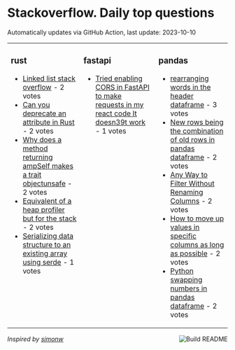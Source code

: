 # Stackoverflow. Daily top questions 

Automatically updates via GitHub Action, last update: <!-- date starts -->2023-10-10<!-- date ends -->


<table><tr><td valign="top" width="33%">

### rust
<!-- rust starts -->
* [Linked list stack overflow](https://stackoverflow.com/questions/77260271/linked-list-stack-overflow) - 2 votes
* [Can you deprecate an attribute in Rust](https://stackoverflow.com/questions/77267611/can-you-deprecate-an-attribute-in-rust) - 2 votes
* [Why does a method returning ampSelf makes a trait objectunsafe](https://stackoverflow.com/questions/77260816/why-does-a-method-returning-self-makes-a-trait-object-unsafe) - 2 votes
* [Equivalent of a heap profiler but for the stack](https://stackoverflow.com/questions/77262515/equivalent-of-a-heap-profiler-but-for-the-stack) - 2 votes
* [Serializing data structure to an existing array using serde](https://stackoverflow.com/questions/77263218/serializing-data-structure-to-an-existing-array-using-serde) - 1 votes
<!-- rust ends -->
</td><td valign="top" width="34%">


### fastapi
<!-- fastapi starts -->
* [Tried enabling CORS in FastAPI to make requests in my react code It doesn39t work](https://stackoverflow.com/questions/77256332/tried-enabling-cors-in-fastapi-to-make-requests-in-my-react-code-it-doesnt-wor) - 1 votes
<!-- fastapi ends -->
</td><td valign="top" width="34%">


### pandas
<!-- pandas starts -->
* [rearranging words in the header dataframe](https://stackoverflow.com/questions/77262180/rearranging-words-in-the-header-dataframe) - 3 votes
* [New rows being the combination of old rows in pandas dataframe](https://stackoverflow.com/questions/77258156/new-rows-being-the-combination-of-old-rows-in-pandas-dataframe) - 2 votes
* [Any Way to Filter Without Renaming Columns](https://stackoverflow.com/questions/77262951/any-way-to-filter-without-renaming-columns) - 2 votes
* [How to move up values in specific columns as long as possible](https://stackoverflow.com/questions/77257750/how-to-move-up-values-in-specific-columns-as-long-as-possible) - 2 votes
* [Python swapping numbers in pandas dataframe](https://stackoverflow.com/questions/77260717/python-swapping-numbers-in-pandas-dataframe) - 2 votes
<!-- pandas ends -->
</td></tr></table>

<a href="https://github.com/hp0404/hp0404/actions"><img src="https://github.com/hp0404/hp0404/workflows/Build%20README/badge.svg" align="right" alt="Build README"></a> <p>*Inspired by  [simonw](https://github.com/simonw/simonw)*</p>
